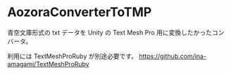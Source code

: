 # AozoraConverterToTMP
青空文庫形式の txt データを Unity の Text Mesh Pro 用に変換したかったコンバータ。

利用には TextMeshProRuby が別途必要です。
https://github.com/ina-amagami/TextMeshProRuby
